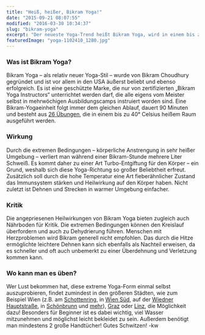 ```yaml
---
title: "Heiß, heißer, Bikram Yoga!"
date: "2015-09-21 08:07:55"
modified: "2016-03-30 10:34:37"
slug: "bikram-yoga"
excerpt: "Der neueste Yoga-Trend heißt Bikram Yoga, wird in einem bis zu 40°C heißem Raum praktiziert und von seinen Anhängern als das Gesundheits-Wundermittel schlechthin gefeiert!"
featuredImage: "yoga-1102410_1280.jpg"
---
```


### Was ist Bikram Yoga?

Bikram Yoga – als relativ neuer Yoga-Stil – wurde von Bikram Choudhury gegründet und ist vor allem in den USA äußerst beliebt und ebenso erfolgreich. Es ist eine geschützte Marke, die nur von zertifizierten „Bikram Yoga Instructors“ unterrichtet werden darf, die alle eigens vom Meister selbst in mehrwöchigen Ausbildungscamps instruiert worden sind. Eine Bikram-Yogaeinheit folgt immer dem gleichen Ablauf, dauert 90 Minuten und besteht aus [26 Übungen](http://www.bikramaltona.de/bikram-yoga/26-%C3%BCbungen/), die in einem bis zu 40° Celsius heißem Raum ausgeführt werden.

### Wirkung

Durch die extremen Bedingungen – körperliche Anstrengung in sehr heißer Umgebung – verliert man während einer Bikram-Stunde mehrere Liter Schweiß. Es kommt daher zu einer Art Turbo-Entgiftung für den Körper – ein Grund, weshalb sich diese Yoga-Richtung so großer Beliebtheit erfreut. Zusätzlich soll durch die hohe Temperatur eine Art fieberähnlicher Zustand das Immunsystem stärken und Heilwirkung auf den Körper haben. Nicht zuletzt ist Dehnen und Strecken in warmer Umgebung einfacher.

### Kritik

Die angepriesenen Heilwirkungen von Bikram Yoga bieten zugleich auch Nährboden für Kritik. Die extremen Bedingungen können den Kreislauf überfordern und auch zu Dehydrierung führen. Menschen mit Herzproblemen wird Bikram generell nicht empfohlen. Das durch die Hitze ermöglichte leichtere Dehnen kann sich ebenfalls als Nachteil erweisen, da es schneller und oft auch unbemerkt zu einer Überdehnung und Verletzung kommen kann.

### Wo kann man es üben?

Wer Lust bekommen hat, diese extreme Yoga-Form einmal selbst auszuprobieren, findet zumindest in den größeren Städten, wie zum Beispiel Wien (z.B. am [Schottenring](http://www.bikramyogavienna.at/), in [Wien Süd](http://www.bikramyogawiensued.at/aktuell), auf der [Wiedner Hauptstraße](http://www.bikramyogaloft.at/wp/), in [Schönbrunn](http://www.bikramyogaschoenbrunn.at/de.html) und [mehr](http://www.stadtbekannt.at/bikram-yoga-in-wien/)), [Graz](http://doyoga.at/) oder [Linz](http://www.bikramyogalinz.at/), die Möglichkeit dazu! Besonders für Beginner ist es dabei wichtig, viel Wasser mitzunehmen und möglichst leicht bekleidet zu sein. Außerdem benötigt man mindestens 2 große Handtücher! Gutes Schwitzen! -kw